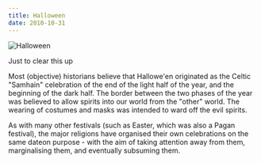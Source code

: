 ```yaml
---
title: Halloween
date: 2010-10-31
---
```


![Halloween](https://source.unsplash.com/s9CC2SKySJM/1600x900)

Just to clear this up

Most (objective) historians believe that Hallowe'en originated as the Celtic "Samhain" celebration of the end of the light half of the year, and the beginning of the dark half. The border between the two phases of the year was believed to allow spirits into our world from the "other" world. The wearing of costumes and masks was intended to ward off the evil spirits.

As with many other festivals (such as Easter, which was also a Pagan festival), the major religions have organised their own celebrations on the same dateon purpose - with the aim of taking attention away from them, marginalising them, and eventually subsuming them.